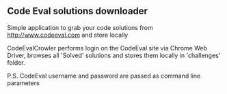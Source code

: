 Code Eval solutions downloader
------------------------------

Simple application to grab your code solutions from http://www.codeeval.com and store locally

CodeEvalCrowler performs login on the CodeEval site via Chrome Web Driver,
browses all 'Solved' solutions and stores them locally in 'challenges' folder.

P.S. CodeEval username and password are passed as command line parameters

